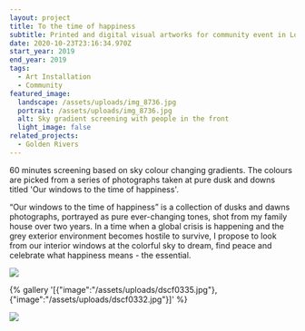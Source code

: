 ```yaml
---
layout: project
title: To the time of happiness
subtitle: Printed and digital visual artworks for community event in London
date: 2020-10-23T23:16:34.970Z
start_year: 2019
end_year: 2019
tags:
  - Art Installation
  - Community
featured_image:
  landscape: /assets/uploads/img_8736.jpg
  portrait: /assets/uploads/img_8736.jpg
  alt: Sky gradient screening with people in the front
  light_image: false
related_projects:
  - Golden Rivers
---
```

60 minutes screening based on sky colour changing gradients. The colours are picked from a series of photographs taken at pure dusk and downs titled 'Our windows to the time of happiness'.

“Our windows to the time of happiness” is a collection of dusks and dawns photographs, portrayed as pure ever-changing tones, shot from my family house over two years. In a time when a global crisis is happening and the grey exterior environment becomes hostile to survive, I propose to look from our interior windows at the colorful sky to dream, find peace and celebrate what happiness means - the essential.

![](/assets/uploads/to-the-time-of-happiness-copy.jpg)

{% gallery '[{"image":"/assets/uploads/dscf0335.jpg"},{"image":"/assets/uploads/dscf0332.jpg"}]' %}

![](/assets/uploads/to-the-time-of-happiness.jpg)